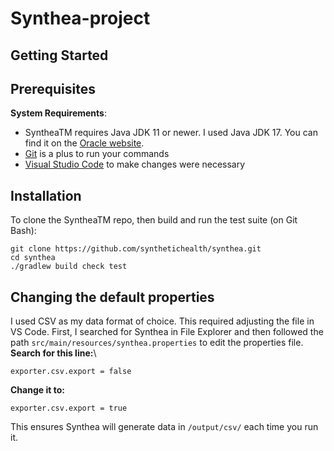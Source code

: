 # Synthea-project
## Getting Started
## Prerequisites
**System Requirements**:
- SyntheaTM requires Java JDK 11 or newer. I used Java JDK 17. You can find it on the [Oracle website](https://www.oracle.com/java/technologies/javase/jdk17-archive-downloads.html).
- [Git](https://git-scm.com/downloads) is a plus to run your commands
- [Visual Studio Code](https://code.visualstudio.com/) to make changes were necessary
## Installation
To clone the SyntheaTM repo, then build and run the test suite (on Git Bash):
```
git clone https://github.com/synthetichealth/synthea.git
cd synthea
./gradlew build check test
```
## Changing the default properties
I used CSV as my data format of choice. This required adjusting the file in VS Code.
First, I searched for Synthea in File Explorer and then followed the path `src/main/resources/synthea.properties` to edit the properties file.
**Search for this line:**\
```
exporter.csv.export = false
```
**Change it to:**
```
exporter.csv.export = true
```
This ensures Synthea will generate data in `/output/csv/` each time you run it.
